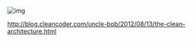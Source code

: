 ![img](http://blog.cleancoder.com/uncle-bob/images/2012-08-13-the-clean-architecture/CleanArchitecture.jpg)

http://blog.cleancoder.com/uncle-bob/2012/08/13/the-clean-architecture.html